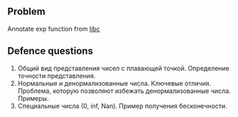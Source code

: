 ## Problem 
Annotate exp function from [libc](https://sourceware.org/git/?p=glibc.git;a=tree;f=sysdeps/ieee754/dbl-64)

## Defence questions
1. Общий вид представления чисел с плавающей точкой. Определение точности представления.
2. Нормальные и денормализованные числа. Ключевые отличия. Проблема, которую позволяют избежать денормализованные числа. Примеры.
3. Специальные числа (0, inf, Nan). Пример получения бесконечности.
